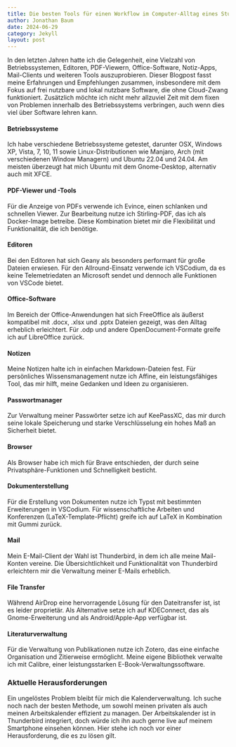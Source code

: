```yaml
---
title: Die besten Tools für einen Workflow im Computer-Alltag eines Studenten im MINT-Bereich
author: Jonathan Baum
date: 2024-06-29
category: Jekyll
layout: post
---
```


In den letzten Jahren hatte ich die Gelegenheit, eine Vielzahl von Betriebssystemen, Editoren, PDF-Viewern, Office-Software, Notiz-Apps, Mail-Clients und weiteren Tools auszuprobieren. Dieser Blogpost fasst meine Erfahrungen und Empfehlungen zusammen, insbesondere mit dem Fokus auf frei nutzbare und lokal nutzbare Software, die ohne Cloud-Zwang funktioniert. Zusätzlich möchte ich nicht mehr allzuviel Zeit mit dem fixen von Problemen innerhalb des Betriebssystems verbringen, auch wenn dies viel über Software lehren kann.

#### Betriebssysteme
Ich habe verschiedene Betriebssysteme getestet, darunter OSX, Windows XP, Vista, 7, 10, 11 sowie Linux-Distributionen wie Manjaro, Arch (mit verschiedenen Window Managern) und Ubuntu 22.04 und 24.04. Am meisten überzeugt hat mich Ubuntu mit dem Gnome-Desktop, alternativ auch mit XFCE.

#### PDF-Viewer und -Tools
Für die Anzeige von PDFs verwende ich Evince, einen schlanken und schnellen Viewer. Zur Bearbeitung nutze ich Stirling-PDF, das ich als Docker-Image betreibe. Diese Kombination bietet mir die Flexibilität und Funktionalität, die ich benötige.

#### Editoren
Bei den Editoren hat sich Geany als besonders performant für große Dateien erwiesen. Für den Allround-Einsatz verwende ich VSCodium, da es keine Telemetriedaten an Microsoft sendet und dennoch alle Funktionen von VSCode bietet.

#### Office-Software
Im Bereich der Office-Anwendungen hat sich FreeOffice als äußerst kompatibel mit .docx, .xlsx und .pptx Dateien gezeigt, was den Alltag erheblich erleichtert. Für .odp und andere OpenDocument-Formate greife ich auf LibreOffice zurück.

#### Notizen
Meine Notizen halte ich in einfachen Markdown-Dateien fest. Für persönliches Wissensmanagement nutze ich Affine, ein leistungsfähiges Tool, das mir hilft, meine Gedanken und Ideen zu organisieren.

#### Passwortmanager
Zur Verwaltung meiner Passwörter setze ich auf KeePassXC, das mir durch seine lokale Speicherung und starke Verschlüsselung ein hohes Maß an Sicherheit bietet.

#### Browser
Als Browser habe ich mich für Brave entschieden, der durch seine Privatsphäre-Funktionen und Schnelligkeit besticht.

#### Dokumenterstellung
Für die Erstellung von Dokumenten nutze ich Typst mit bestimmten Erweiterungen in VSCodium. Für wissenschaftliche Arbeiten und Konferenzen (LaTeX-Template-Pflicht) greife ich auf LaTeX in Kombination mit Gummi zurück.

#### Mail
Mein E-Mail-Client der Wahl ist Thunderbird, in dem ich alle meine Mail-Konten vereine. Die Übersichtlichkeit und Funktionalität von Thunderbird erleichtern mir die Verwaltung meiner E-Mails erheblich.

#### File Transfer
Während AirDrop eine hervorragende Lösung für den Dateitransfer ist, ist es leider proprietär. Als Alternative setze ich auf KDEConnect, das als Gnome-Erweiterung und als Android/Apple-App verfügbar ist.

#### Literaturverwaltung
Für die Verwaltung von Publikationen nutze ich Zotero, das eine einfache Organisation und Zitierweise ermöglicht. Meine eigene Bibliothek verwalte ich mit Calibre, einer leistungsstarken E-Book-Verwaltungssoftware.

### Aktuelle Herausforderungen

Ein ungelöstes Problem bleibt für mich die Kalenderverwaltung. Ich suche noch nach der besten Methode, um sowohl meinen privaten als auch meinen Arbeitskalender effizient zu managen. Der Arbeitskalender ist in Thunderbird integriert, doch würde ich ihn auch gerne live auf meinem Smartphone einsehen können. Hier stehe ich noch vor einer Herausforderung, die es zu lösen gilt.




